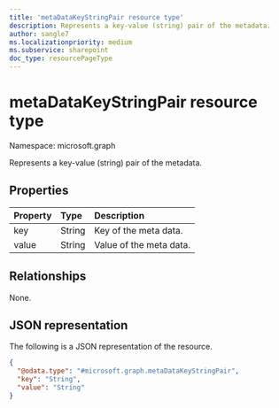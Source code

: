 ```yaml
---
title: 'metaDataKeyStringPair resource type'
description: Represents a key-value (string) pair of the metadata.
author: sangle7
ms.localizationpriority: medium
ms.subservice: sharepoint
doc_type: resourcePageType
---
```


# metaDataKeyStringPair resource type

Namespace: microsoft.graph



Represents a key-value (string) pair of the metadata.

## Properties

| Property | Type   | Description                                 |
| :------- | :----- | :------------------------------------------ |
| key      | String | Key of the meta data.                       |
| value    | String | Value of the meta data. |

## Relationships

None.

## JSON representation

The following is a JSON representation of the resource.

<!-- {
  "blockType": "resource",
  "@odata.type": "microsoft.graph.metaDataKeyStringPair"
}
-->

```json
{
  "@odata.type": "#microsoft.graph.metaDataKeyStringPair",
  "key": "String",
  "value": "String"
}
```
